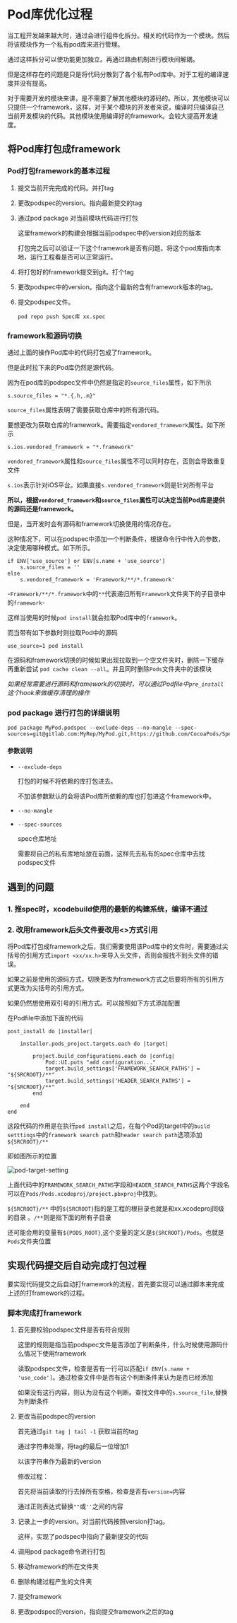 # Pod库优化过程

当工程开发越来越大时，通过会进行组件化拆分。相关的代码作为一个模块。然后将该模块作为一个私有pod库来进行管理。

通过这样拆分可以使功能更加独立。再通过路由机制进行模块间解耦。

但是这样存在的问题是只是将代码分散到了各个私有Pod库中。对于工程的编译速度并没有提高。

对于需要开发的模块来讲，是不需要了解其他模块的源码的。所以，其他模块可以只提供一个framework，这样，对于某个模块的开发者来说，编译时只编译自己当前开发模块的代码。其他模块使用编译好的framework。会较大提高开发速度。

## 将Pod库打包成framework

### Pod打包framework的基本过程

1. 提交当前开完完成的代码。并打tag

2. 更改podspec的version。指向最新提交的tag

3. 通过pod package 对当前模块代码进行打包

    这里framework的构建会根据当前podspec中的version对应的版本

    打包完之后可以验证一下这个framework是否有问题。将这个pod库指向本地，运行工程看是否可以正常运行。

4. 将打包好的framework提交到git。打个tag

5. 更改podspec中的version。指向这个最新的含有framework版本的tag。

6. 提交podspec文件。

    ```
    pod repo push Spec库 xx.spec 
    ```

### framework和源码切换

通过上面的操作Pod库中的代码打包成了framework。

但是此时拉下来的Pod库仍然是源代码。

因为在pod库的podspec文件中仍然是指定的`source_files`属性，如下所示

```
s.source_files = "*.{.h,.m}"
```

`source_files`属性表明了需要获取仓库中的所有源代码。

要想更改为获取仓库的framework。需要指定`vendored_framework`属性。如下所示

```
s.ios.vendored_framework = "*.framework"
```

`vendored_framework`属性和`source_files`属性不可以同时存在，否则会导致重复文件

`s.ios`表示针对iOS平台。如果直接`s.vendored_framework`则是针对所有平台

**所以，根据`vendored_framework`和`source_files`属性可以决定当前Pod库是提供的源码还是framework。**

但是，当开发时会有源码和framework切换使用的情况存在。

这种情况下，可以在podspec中添加一个判断条件，根据命令行中传入的参数，决定使用哪种模式。如下所示。

```
if ENV['use_source'] or ENV[s.name + 'use_source']
    s.source_files = ''
else 
    s.vendored_framework = 'Framework/**/*.framework'
```

-`Framework/**/*.framework`中的`**`代表递归所有`Framework`文件夹下的子目录中的`framework`-

这样当使用的时候`pod install`就会拉取Pod库中的`framework`。

而当带有如下参数时则拉取Pod中的源码

```
use_source=1 pod install
```

在源码和framework切换的时候如果出现拉取到一个空文件夹时，删除一下缓存再重新尝试 `pod cache clean --all`。并且同时删除`Pods`文件夹中的该模块

*如果经常需要进行源码和framework的切换时，可以通过Podfile中`pre_install`这个hook来做缓存清理的操作*

### pod package 进行打包的详细说明

```
pod package MyPod.podspec --exclude-deps --no-mangle --spec-sources=git@gitlab.com:MyRep/MyPod.git,https://github.com/CocoaPods/Specs.git
```

#### 参数说明

* `--exclude-deps`
    
    打包的时候不将依赖的库打包进去。
    
    不加该参数默认的会将该Pod库所依赖的库也打包进这个framework中。

* `--no-mangle`  

* `--spec-sources`

    spec仓库地址

    需要将自己的私有库地址放在前面，这样先去私有的spec仓库中去找podspec文件

## 遇到的问题

### 1. 推spec时，xcodebuild使用的最新的构建系统，编译不通过

### 2. 改用framework后头文件要改用<>方式引用

将Pod库打包成framework之后，我们需要使用该Pod库中的文件时，需要通过尖括号的引用方式`import <xx/xx.h>`来导入头文件，否则会报找不到头文件的错误。

如果之前是使用的源码方式，切换更改为framework方式之后要将所有的引用方式更改为尖括号的引用方式。

如果仍然想使用双引号的引用方式。可以按照如下方式添加配置

在Podfile中添加下面的代码

```
post_install do |installer|

    installer.pods_project.targets.each do |target|

        project.build_configurations.each do |config|
            Pod::UI.puts "add configuration..."
            target.build_settings['FRAMEWORK_SEARCH_PATHS'] = "${SRCROOT}/**"
            target.build_settings['HEADER_SEARCH_PATHS'] = "${SRCROOT}/**"
        end

    end
end
```

这段代码的作用是在执行`pod install`之后，在每个Pod的target中的`build setttings`中的`framework search path`和`header search path`选项添加`${SRCROOT}/**`

即如图所示的位置

![pod-target-setting](https://github.com/cocacola-ty/Images/blob/master/pod_target_build_setting.png?raw=true)

上面代码中的`FRAMEWORK_SEARCH_PATHS`字段和`HEADER_SEARCH_PATHS`这两个字段名可以在`Pods/Pods.xcodeproj/project.pbxproj`中找到。

`${SRCROOT}/**` 中的`${SRCROOT}`指的是工程的根目录也就是和xx.xcodeproj同级的目录 。`/**`则是指下面的所有子目录

还可能会用的变量有`${PODS_ROOT}`,这个变量的定义是`${SRCROOT}/Pods`。也就是`Pods`文件夹位置

## 实现代码提交后自动完成打包过程

要实现代码提交之后自动打framework的流程，首先要实现可以通过脚本来完成上述的打framework的过程。

### 脚本完成打framework

1. 首先要校验podspec文件是否有符合规则

    这里的规则是指当前podspec文件是否添加了判断条件，什么时候使用源码什么情况下使用framework

    读取podspec文件，检查是否有一行可以匹配`if ENV[s.name + 'use_code']`。通过检查文件中是否有这个判断条件来认为是否已经添加

    如果没有这行内容，则认为没有这个判断。查找文件中的`s.source_file`,替换为判断条件

2. 更改当前podspec的version

    首先通过`git tag | tail -1` 获取当前的tag

    通过字符串处理，将tag的最后一位增加1

    以该字符串作为最新的version

    修改过程：

    首先将当前读取的行去掉所有空格，检查是否有`version=`内容

    通过正则表达式替换`""`或`''`之间的内容

3. 记录上一步的version。对当前代码按照version打tag。

    这样，实现了podspec中指向了最新提交的代码

4. 调用pod package命令进行打包

5. 移动framework的所在文件夹

6. 删除构建过程产生的文件夹

7. 提交framework

8. 更改podspec的version，指向提交framework之后的tag